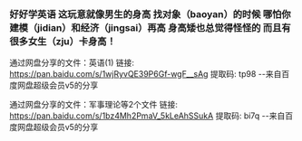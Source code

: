 ### 好好学英语 这玩意就像男生的身高 找对象（baoyan）的时候 哪怕你建模（jidian）和经济（jingsai）再高 身高矮也总觉得怪怪的 而且有很多女生（zju）卡身高！

通过网盘分享的文件：英语(1)
链接: https://pan.baidu.com/s/1wjRyvQE39P6Gf-wgF__sAg 提取码: tp98 
--来自百度网盘超级会员v5的分享


通过网盘分享的文件：军事理论等2个文件
链接: https://pan.baidu.com/s/1bz4Mh2PmaV_5kLeAhSSukA 提取码: bi7q 
--来自百度网盘超级会员v5的分享
